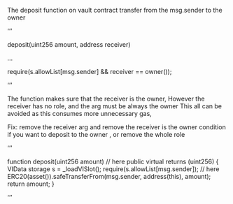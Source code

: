 The deposit function on vault contract transfer from the msg.sender to the owner 

‘’’

deposit(uint256 amount, address receiver)

…

require(s.allowList[msg.sender] && receiver == owner());

‘’’

The function makes sure that the receiver is the owner,
However the receiver has no role, and the arg must be always the owner 
This all can be avoided as this consumes more unnecessary gas,

Fix: remove the receiver arg and remove the receiver is the owner condition if you want to deposit to the owner , or remove the whole role 

‘’’

function deposit(uint256 amount) // here
    public
    virtual
    returns (uint256)
  {
    VIData storage s = _loadVISlot();
    require(s.allowList[msg.sender]); // here 
    ERC20(asset()).safeTransferFrom(msg.sender, address(this), amount);
    return amount;
  }

‘’’ 